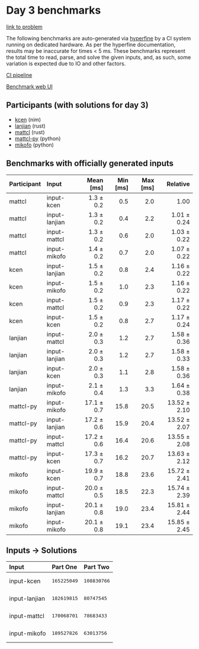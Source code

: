 # Day 3 benchmarks

[link to problem](https://adventofcode.com/2024/day/3)

The following benchmarks are auto-generated via
[hyperfine](https://github.com/sharkdp/hyperfine) by a CI system running on
dedicated hardware. As per the hyperfine documentation, results may be
inaccurate for times < 5 ms. These benchmarks represent the total time to read,
parse, and solve the given inputs, and, as such, some variation is expected due
to IO and other factors.

[CI pipeline](http://ci.papercode.net:8080/teams/main/pipelines/aoc2024)

[Benchmark web UI](https://aoc.ancalagon.black)


## Participants (with solutions for day 3)

- [kcen](https://github.com/kcen/aoc2024) (nim)
- [lanjian](https://github.com/lanjian/aoc-2024) (rust)
- [mattcl](https://github.com/mattcl/aoc2024) (rust)
- [mattcl-py](https://github.com/mattcl/aoc2024-py) (python)
- [mikofo](https://github.com/mikofo/aoc2024) (python)


## Benchmarks with officially generated inputs

| Participant | Input | Mean [ms] | Min [ms] | Max [ms] | Relative |
|:---|:---|---:|---:|---:|---:|
| mattcl | input-kcen | 1.3 ± 0.2 | 0.5 | 2.0 | 1.00 |
| mattcl | input-lanjian | 1.3 ± 0.2 | 0.4 | 2.2 | 1.01 ± 0.24 |
| mattcl | input-mattcl | 1.3 ± 0.2 | 0.6 | 2.0 | 1.03 ± 0.22 |
| mattcl | input-mikofo | 1.4 ± 0.2 | 0.7 | 2.0 | 1.07 ± 0.22 |
| kcen | input-lanjian | 1.5 ± 0.2 | 0.8 | 2.4 | 1.16 ± 0.22 |
| kcen | input-mikofo | 1.5 ± 0.2 | 1.0 | 2.3 | 1.16 ± 0.22 |
| kcen | input-mattcl | 1.5 ± 0.2 | 0.9 | 2.3 | 1.17 ± 0.22 |
| kcen | input-kcen | 1.5 ± 0.2 | 0.8 | 2.7 | 1.17 ± 0.24 |
| lanjian | input-mattcl | 2.0 ± 0.3 | 1.2 | 2.7 | 1.58 ± 0.36 |
| lanjian | input-lanjian | 2.0 ± 0.3 | 1.2 | 2.7 | 1.58 ± 0.33 |
| lanjian | input-kcen | 2.0 ± 0.3 | 1.1 | 2.8 | 1.58 ± 0.36 |
| lanjian | input-mikofo | 2.1 ± 0.4 | 1.3 | 3.3 | 1.64 ± 0.38 |
| mattcl-py | input-mikofo | 17.1 ± 0.7 | 15.8 | 20.5 | 13.52 ± 2.10 |
| mattcl-py | input-lanjian | 17.2 ± 0.6 | 15.9 | 20.4 | 13.52 ± 2.07 |
| mattcl-py | input-mattcl | 17.2 ± 0.6 | 16.4 | 20.6 | 13.55 ± 2.08 |
| mattcl-py | input-kcen | 17.3 ± 0.7 | 16.2 | 20.7 | 13.63 ± 2.12 |
| mikofo | input-kcen | 19.9 ± 0.7 | 18.8 | 23.6 | 15.72 ± 2.41 |
| mikofo | input-mattcl | 20.0 ± 0.5 | 18.5 | 22.3 | 15.74 ± 2.39 |
| mikofo | input-lanjian | 20.1 ± 0.8 | 19.0 | 23.4 | 15.81 ± 2.44 |
| mikofo | input-mikofo | 20.1 ± 0.8 | 19.1 | 23.4 | 15.85 ± 2.45 |


## Inputs -> Solutions

| Input | Part One | Part Two |
|:---|:---|:---|
|input-kcen|<pre>165225049</pre>|<pre>108830766</pre>|
|input-lanjian|<pre>182619815</pre>|<pre>80747545</pre>|
|input-mattcl|<pre>170068701</pre>|<pre>78683433</pre>|
|input-mikofo|<pre>189527826</pre>|<pre>63013756</pre>|